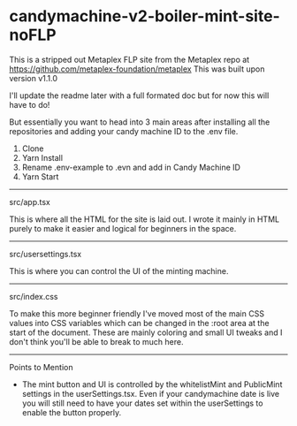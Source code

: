# candymachine-v2-boiler-mint-site-noFLP

This is a stripped out Metaplex FLP site from the Metaplex repo at https://github.com/metaplex-foundation/metaplex
This was built upon version v1.1.0

I'll update the readme later with a full formated doc but for now this will have to do!

But essentially you want to head into 3 main areas after installing all the repositories and adding your candy machine ID to the .env file.

1. Clone
2. Yarn Install
3. Rename .env-example to .evn and add in Candy Machine ID
4. Yarn Start

--------------------

src/app.tsx

This is where all the HTML for the site is laid out. I wrote it mainly in HTML purely to make it easier and logical for beginners in the space.

--------------------

src/usersettings.tsx

This is where you can control the UI of the minting machine.

--------------------

src/index.css

To make this more beginner friendly I've moved most of the main CSS values into CSS variables which can be changed in the :root area at the start of the document. These are mainly coloring and small UI tweaks and I don't think you'll be able to break to much here.

--------------------

Points to Mention
* The mint button and UI is controlled by the whitelistMint and PublicMint settings in the userSettings.tsx. Even if your candymachine date is live you will still need to have your dates set within the userSettings to enable the button properly.
